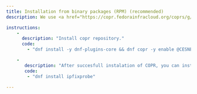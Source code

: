 ```yaml
---
title: Installation from binary packages (RPM) (recommended)
description: We use <a href="https://copr.fedorainfracloud.org/coprs/g/CESNET/NEMEA-stable/">COPR infrastructure</a> to build and serve ipfixprobe packages. Currently, we support packages for RPM-based distributions, such as OracleLinux, RockyLinux, ... EPEL version 8 or 9.

instructions:
    -
      description: "Install copr repository."
      code:
        - "dnf install -y dnf-plugins-core && dnf copr -y enable @CESNET/NEMEA-stable"

    -
       description: "After succesfull instalation of COPR, you can install the ipfixprobe via yum or dnf."
       code:
        - "dnf install ipfixprobe"

---
```


